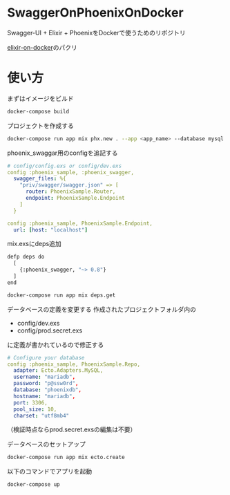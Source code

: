 # SwaggerOnPhoenixOnDocker

Swagger-UI + Elixir + PhoenixをDockerで使うためのリポジトリ

[elixir-on-docker](https://github.com/ponday-dev/elixir-on-docker)のパクリ

# 使い方

まずはイメージをビルド

```sh
docker-compose build
```

プロジェクトを作成する

```sh
docker-compose run app mix phx.new . --app <app_name> --database mysql
```

phoenix_swaggar用のconfigを追記する

```yaml
# config/config.exs or config/dev.exs
config :phoenix_sample, :phoenix_swagger,
  swagger_files: %{
    "priv/swagger/swagger.json" => [
      router: PhoenixSample.Router,
      endpoint: PhoenixSample.Endpoint
    ]
  }

config :phoenix_sample, PhoenixSample.Endpoint,
  url: [host: "localhost"]
```

mix.exsにdeps追加

```py
defp deps do
  [
    {:phoenix_swagger, "~> 0.8"}
  ]
end
```

```sh
docker-compose run app mix deps.get
```

データベースの定義を変更する
作成されたプロジェクトフォルダ内の

+ config/dev.exs
+ config/prod.secret.exs

に定義が書かれているので修正する

```yaml
# Configure your database
config :phoenix_sample, PhoenixSample.Repo,
  adapter: Ecto.Adapters.MySQL,
  username: "mariadb",
  password: "p@ssw0rd",
  database: "phoenixdb",
  hostname: "mariadb",
  port: 3306,
  pool_size: 10,
  charset: "utf8mb4"
```

（検証時点ならprod.secret.exsの編集は不要）

データベースのセットアップ

```sh
docker-compose run app mix ecto.create
```

以下のコマンドでアプリを起動

```sh
docker-compose up
```
